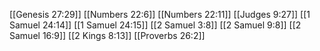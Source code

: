 [[Genesis 27:29]]
[[Numbers 22:6]]
[[Numbers 22:11]]
[[Judges 9:27]]
[[1 Samuel 24:14]]
[[1 Samuel 24:15]]
[[2 Samuel 3:8]]
[[2 Samuel 9:8]]
[[2 Samuel 16:9]]
[[2 Kings 8:13]]
[[Proverbs 26:2]]
